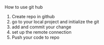 
How to use git hub 

1. Create repo in github
2. go to your local project and initialize the git 
3. add and commit your change 
4. set up the remote connection 
5. Push your code to repo 
